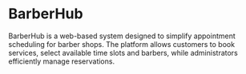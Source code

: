 # BarberHub
BarberHub is a web-based system designed to simplify appointment scheduling for barber shops. The platform allows customers to book services, select available time slots and barbers, while administrators efficiently manage reservations.
